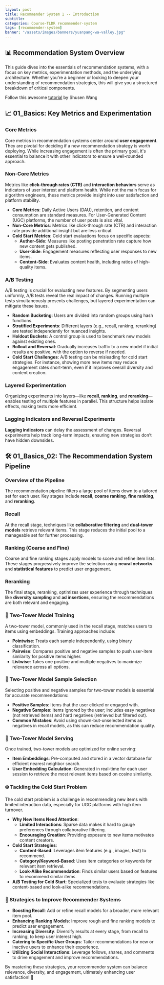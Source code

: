 ```yaml
---
layout: post
title: Recommender System 1 -- Introduction
subtitle:
categories: Course-TLDR recommender-system
tags: [recommender-system]
banner: "/assets/images/banners/yuanpang-wa-valley.jpg"
---
```


## 📊 Recommendation System Overview

This guide dives into the essentials of recommendation systems, with a focus on key metrics, experimentation methods, and the underlying architecture. Whether you're a beginner or looking to deepen your understanding of recommendation strategies, this will give you a structured breakdown of critical components.

Follow this awesome [tutorial](https://www.youtube.com/watch?v=5dTOPen28ts&list=PLvOO0btloRntAi-VnV06M1Bu0X1xljUUP&index=1) by 
Shusen Wang

## 📈 01_Basics: Key Metrics and Experimentation

### Core Metrics
Core metrics in recommendation systems center around **user engagement**. They are pivotal for deciding if a new recommendation strategy is worth deploying. While increasing engagement is often the primary goal, it's essential to balance it with other indicators to ensure a well-rounded approach.

### Non-Core Metrics
Metrics like **click-through rates (CTR)** and **interaction behaviors** serve as indicators of user interest and platform health. While not the main focus for algorithm engineers, these metrics provide insight into user satisfaction and platform stability.


- **Core Metrics**: Daily Active Users (DAU), retention, and content consumption are standard measures. For User-Generated Content (UGC) platforms, the number of user posts is also vital.
- **Non-Core Metrics**: Metrics like click-through rate (CTR) and interaction rate provide additional insight but are less critical.
- **Cold Start Metrics**: Cold start evaluations focus on specific aspects:
  - **Author-Side**: Measures like posting penetration rate capture how new content gets published.
  - **User-Side**: Engagement measures reflecting user responses to new items.
  - **Content-Side**: Evaluates content health, including ratios of high-quality items.


### A/B Testing
A/B testing is crucial for evaluating new features. By segmenting users uniformly, A/B tests reveal the real impact of changes. Running multiple tests simultaneously presents challenges, but layered experimentation can mitigate these issues.

- **Random Bucketing**: Users are divided into random groups using hash functions.
- **Stratified Experiments**: Different layers (e.g., recall, ranking, reranking) are tested independently for nuanced insights.
- **Holdout Buckets**: A control group is used to benchmark new models against existing ones.
- **Rollout and Reversal**: Gradually increases traffic to a new model if initial results are positive, with the option to reverse if needed.
- **Cold Start Challenges**: A/B testing can be misleading for cold start strategies. For instance, showing more new items may reduce engagement rates short-term, even if it improves overall diversity and content creation.

### Layered Experimentation
Organizing experiments into layers—like **recall**, **ranking**, and **reranking**—enables testing of multiple features in parallel. This structure helps isolate effects, making tests more efficient.

### Lagging Indicators and Reversal Experiments
**Lagging indicators** can delay the assessment of changes. Reversal experiments help track long-term impacts, ensuring new strategies don’t have hidden downsides.

## 🛠 01_Basics_02: The Recommendation System Pipeline

### Overview of the Pipeline
The recommendation pipeline filters a large pool of items down to a tailored set for each user. Key stages include **recall**, **coarse ranking**, **fine ranking**, and **reranking**.

### Recall
At the recall stage, techniques like **collaborative filtering** and **dual-tower models** retrieve relevant items. This stage reduces the initial pool to a manageable set for further processing.

### Ranking (Coarse and Fine)
Coarse and fine ranking stages apply models to score and refine item lists. These stages progressively improve the selection using **neural networks** and **statistical features** to predict user engagement.

### Reranking
The final stage, reranking, optimizes user experience through techniques like **diversity sampling** and **ad insertions**, ensuring the recommendations are both relevant and engaging.



### 🧬 Two-Tower Model Training
A two-tower model, commonly used in the recall stage, matches users to items using embeddings. Training approaches include:

- **Pointwise**: Treats each sample independently, using binary classification.
- **Pairwise**: Compares positive and negative samples to push user-item similarity for positive items higher.
- **Listwise**: Takes one positive and multiple negatives to maximize relevance across all options.

### 🔄 Two-Tower Model Sample Selection
Selecting positive and negative samples for two-tower models is essential for accurate recommendations:

- **Positive Samples**: Items that the user clicked or engaged with.
- **Negative Samples**: Items ignored by the user; includes easy negatives (not retrieved items) and hard negatives (retrieved but filtered out).
- **Common Mistakes**: Avoid using shown-but-unselected items as negatives in recall models, as this can reduce recommendation quality.

### 🚀 Two-Tower Model Serving
Once trained, two-tower models are optimized for online serving:

- **Item Embeddings**: Pre-computed and stored in a vector database for efficient nearest neighbor search.
- **User Embedding Calculation**: Generated in real-time for each user session to retrieve the most relevant items based on cosine similarity.

### ❄️ Tackling the Cold Start Problem
The cold start problem is a challenge in recommending new items with limited interaction data, especially for UGC platforms with high item turnover.

- **Why New Items Need Attention**:
  - **Limited Interactions**: Sparse data makes it hard to gauge preferences through collaborative filtering.
  - **Encouraging Creation**: Providing exposure to new items motivates content creators.
- **Cold Start Strategies**:
  - **Content-Based**: Leverages item features (e.g., images, text) to recommend.
  - **Category/Keyword-Based**: Uses item categories or keywords for relevant item retrieval.
  - **Look-Alike Recommendation**: Finds similar users based on features to recommend similar items.
- **A/B Testing for Cold Start**: Specialized tests to evaluate strategies like content-based and look-alike recommendations.

### 🚀 Strategies to Improve Recommender Systems

- **Boosting Recall**: Add or refine recall models for a broader, more relevant item pool.
- **Enhancing Ranking Models**: Improve rough and fine ranking models to predict user engagement.
- **Increasing Diversity**: Diversify results at every stage, from recall to ranking, to keep user interest high.
- **Catering to Specific User Groups**: Tailor recommendations for new or inactive users to enhance their experience.
- **Utilizing Social Interactions**: Leverage follows, shares, and comments to drive engagement and improve recommendations.

By mastering these strategies, your recommender system can balance relevance, diversity, and engagement, ultimately enhancing user satisfaction! 🌟

